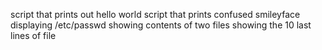  script that prints out  hello world
script  that  prints  confused smileyface
displaying /etc/passwd
showing contents of two files
showing the 10 last lines of file
